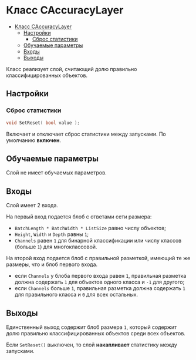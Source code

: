 # Класс CAccuracyLayer

<!-- TOC -->

- [Класс CAccuracyLayer](#класс-caccuracylayer)
    - [Настройки](#настройки)
        - [Сброс статистики](#сброс-статистики)
    - [Обучаемые параметры](#обучаемые-параметры)
    - [Входы](#входы)
    - [Выходы](#выходы)

<!-- /TOC -->

Класс реализует слой, считающий долю правильно классифицированных объектов.

## Настройки

### Сброс статистики

```c++
void SetReset( bool value );
```

Включает и отключает сброс статистики между запусками. По умолчанию **включен**.

## Обучаемые параметры

Слой не имеет обучаемых параметров.

## Входы

Слой имеет 2 входа.

На первый вход подается блоб с ответами сети размера:

- `BatchLength * BatchWidth * ListSize` равно числу объектов;
- `Height`, `Width` и `Depth` равны `1`;
- `Channels` равен `1` для бинарной классификации или числу классов (больше `1`) для многоклассовой.

На второй вход подается блоб с правильной разметкой, имеющий те же размеры, что и блоб первого входа. 

- если `Channels` у блоба первого входа равен `1`, правильная разметка должна содержать `1` для объектов одного класса и `-1` для другого;
- если `Channels` больше `1`, правильная разметка должна содержать `1` для правильного класса и `0` для всех остальных.

## Выходы

Единственный выход содержит блоб размера `1`, который содержит долю правильно классифицированных объектов среди всех объектов.

Если `SetReset()` выключен, то слой **накапливает** статистику между запусками.
